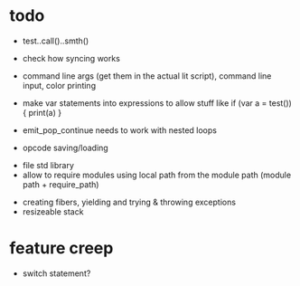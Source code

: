 # todo

* test..call()..smth()

* check how syncing works
* command line args (get them in the actual lit script), command line input, color printing
* make var statements into expressions to allow stuff like if (var a = test()) { print(a) }
* emit_pop_continue needs to work with nested loops
* opcode saving/loading
 + file std library
 + allow to require modules using local path from the module path (module path + require_path)

* creating fibers, yielding and trying & throwing exceptions
* resizeable stack

# feature creep

* switch statement?

